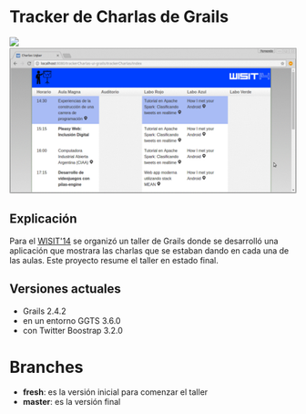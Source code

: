 # Tracker de Charlas de Grails

<div>
   <img src="https://cloud.githubusercontent.com/assets/4549002/18567286/d66ad63a-7b6d-11e6-964b-4d09fbe9e340.png" 
      size="150px" height="150px">
   </img>
   <img src="video/demo.gif" 
      size="70%" height="70%">
   </img>
</div>

## Explicación

Para el [WISIT'14](http://www.uqbar-project.org/events/wisit-2014) se organizó un taller de Grails donde se desarrolló una aplicación que mostrara las charlas 
que se estaban dando en cada una de las aulas. Este proyecto resume el taller en estado final.

## Versiones actuales

* Grails 2.4.2
* en un entorno GGTS 3.6.0
* con Twitter Boostrap 3.2.0

# Branches

* **fresh**: es la versión inicial para comenzar el taller
* **master**: es la versión final
